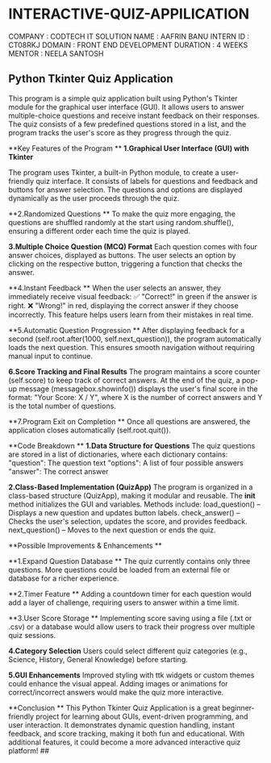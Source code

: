 # INTERACTIVE-QUIZ-APPILICATION
COMPANY : CODTECH IT SOLUTION
NAME : AAFRIN BANU
INTERN ID : CT08RKJ
DOMAIN : FRONT END DEVELOPMENT
DURATION : 4 WEEKS
MENTOR : NEELA SANTOSH

## **Python Tkinter Quiz Application**
This program is a simple quiz application built using Python's Tkinter module for the graphical user interface (GUI). It allows users to answer multiple-choice questions and receive instant feedback on their responses. The quiz consists of a few predefined questions stored in a list, and the program tracks the user's score as they progress through the quiz.

**Key Features of the Program **
**1.Graphical User Interface (GUI) with Tkinter**

The program uses Tkinter, a built-in Python module, to create a user-friendly quiz interface.
It consists of labels for questions and feedback and buttons for answer selection.
The questions and options are displayed dynamically as the user proceeds through the quiz.

**2.Randomized Questions **
To make the quiz more engaging, the questions are shuffled randomly at the start using random.shuffle(), ensuring a different order each time the quiz is played.

**3.Multiple Choice Question (MCQ) Format**
Each question comes with four answer choices, displayed as buttons.
The user selects an option by clicking on the respective button, triggering a function that checks the answer.

**4.Instant Feedback **
When the user selects an answer, they immediately receive visual feedback:
✅ "Correct!" in green if the answer is right.
❌ "Wrong!" in red, displaying the correct answer if they choose incorrectly.
This feature helps users learn from their mistakes in real time.

**5.Automatic Question Progression **
After displaying feedback for a second (self.root.after(1000, self.next_question)), the program automatically loads the next question.
This ensures smooth navigation without requiring manual input to continue.

**6.Score Tracking and Final Results** 
The program maintains a score counter (self.score) to keep track of correct answers.
At the end of the quiz, a pop-up message (messagebox.showinfo()) displays the user's final score in the format:
"Your Score: X / Y", where X is the number of correct answers and Y is the total number of questions.

**7.Program Exit on Completion **
Once all questions are answered, the application closes automatically (self.root.quit()).

**Code Breakdown **
**1.Data Structure for Questions**
The quiz questions are stored in a list of dictionaries, where each dictionary contains:
"question": The question text
"options": A list of four possible answers
"answer": The correct answer

**2.Class-Based Implementation (QuizApp)**
The program is organized in a class-based structure (QuizApp), making it modular and reusable.
The __init__ method initializes the GUI and variables.
Methods include:
load_question() – Displays a new question and updates button labels.
check_answer() – Checks the user's selection, updates the score, and provides feedback.
next_question() – Moves to the next question or ends the quiz.

**Possible Improvements & Enhancements **

**1.Expand Question Database **
The quiz currently contains only three questions. More questions could be loaded from an external file or database for a richer experience.

**2.Timer Feature **
Adding a countdown timer for each question would add a layer of challenge, requiring users to answer within a time limit.

**3.User Score Storage **
Implementing score saving using a file (.txt or .csv) or a database would allow users to track their progress over multiple quiz sessions.

**4.Category Selection** 
Users could select different quiz categories (e.g., Science, History, General Knowledge) before starting.

**5.GUI Enhancements** 
Improved styling with ttk widgets or custom themes could enhance the visual appeal.
Adding images or animations for correct/incorrect answers would make the quiz more interactive.

**Conclusion **
This Python Tkinter Quiz Application is a great beginner-friendly project for learning about GUIs, event-driven programming, and user interaction. It demonstrates dynamic question handling, instant feedback, and score tracking, making it both fun and educational. With additional features, it could become a more advanced interactive quiz platform! ##
  
